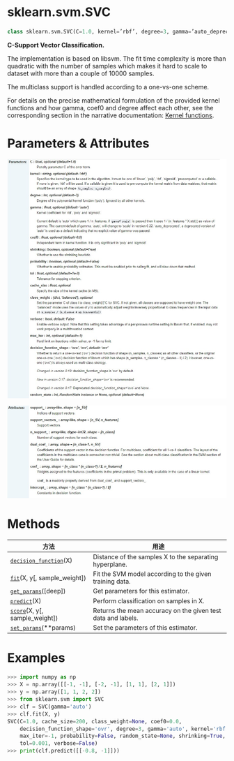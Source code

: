 # sklearn.svm.SVC

```python
class sklearn.svm.SVC(C=1.0, kernel=’rbf’, degree=3, gamma=’auto_deprecated’, coef0=0.0, shrinking=True, probability=False, tol=0.001, cache_size=200, class_weight=None, verbose=False, max_iter=-1, decision_function_shape=’ovr’, random_state=None)
```

**C-Support Vector Classification.**

The implementation is based on libsvm. The fit time complexity is more than quadratic with the number of samples which makes it hard to scale to dataset with more than a couple of 10000 samples.

The multiclass support is handled according to a one-vs-one scheme.

For details on the precise mathematical formulation of the provided kernel functions and how gamma, coef0 and degree affect each other, see the corresponding section in the narrative documentation: [Kernel functions](http://scikit-learn.org/stable/modules/svm.html#svm-kernels).



# Parameters & Attributes

![71](https://github.com/Pythonboy/Image/blob/master/SK/71.jpg?raw=true)

![71](https://github.com/Pythonboy/Image/blob/master/SK/72.jpg?raw=true)



# Methods

| 方法                                                         | 用途                                                         |
| ------------------------------------------------------------ | ------------------------------------------------------------ |
| [`decision_function`](http://scikit-learn.org/stable/modules/generated/sklearn.svm.SVC.html#sklearn.svm.SVC.decision_function)(X) | Distance of the samples X to the separating hyperplane.      |
| [`fit`](http://scikit-learn.org/stable/modules/generated/sklearn.svm.SVC.html#sklearn.svm.SVC.fit)(X, y[, sample_weight]) | Fit the SVM model according to the given training data.      |
| [`get_params`](http://scikit-learn.org/stable/modules/generated/sklearn.svm.SVC.html#sklearn.svm.SVC.get_params)([deep]) | Get parameters for this estimator.                           |
| [`predict`](http://scikit-learn.org/stable/modules/generated/sklearn.svm.SVC.html#sklearn.svm.SVC.predict)(X) | Perform classification on samples in X.                      |
| [`score`](http://scikit-learn.org/stable/modules/generated/sklearn.svm.SVC.html#sklearn.svm.SVC.score)(X, y[, sample_weight]) | Returns the mean accuracy on the given test data and labels. |
| [`set_params`](http://scikit-learn.org/stable/modules/generated/sklearn.svm.SVC.html#sklearn.svm.SVC.set_params)(**params) | Set the parameters of this estimator.                        |



# Examples

```python
>>> import numpy as np
>>> X = np.array([[-1, -1], [-2, -1], [1, 1], [2, 1]])
>>> y = np.array([1, 1, 2, 2])
>>> from sklearn.svm import SVC
>>> clf = SVC(gamma='auto')
>>> clf.fit(X, y) 
SVC(C=1.0, cache_size=200, class_weight=None, coef0=0.0,
    decision_function_shape='ovr', degree=3, gamma='auto', kernel='rbf',
    max_iter=-1, probability=False, random_state=None, shrinking=True,
    tol=0.001, verbose=False)
>>> print(clf.predict([[-0.8, -1]]))
```

